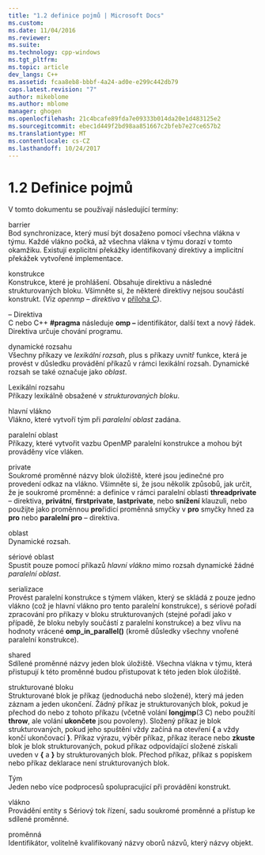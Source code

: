 ```yaml
---
title: "1.2 definice pojmů | Microsoft Docs"
ms.custom: 
ms.date: 11/04/2016
ms.reviewer: 
ms.suite: 
ms.technology: cpp-windows
ms.tgt_pltfrm: 
ms.topic: article
dev_langs: C++
ms.assetid: fcaa8eb8-bbbf-4a24-ad0e-e299c442db79
caps.latest.revision: "7"
author: mikeblome
ms.author: mblome
manager: ghogen
ms.openlocfilehash: 21c4bcafe89fda7e09333b014da20e1d483125e2
ms.sourcegitcommit: ebec1d449f2bd98aa851667c2bfeb7e27ce657b2
ms.translationtype: MT
ms.contentlocale: cs-CZ
ms.lasthandoff: 10/24/2017
---
```

# <a name="12-definition-of-terms"></a>1.2 Definice pojmů
V tomto dokumentu se používají následující termíny:  
  
 barrier  
 Bod synchronizace, který musí být dosaženo pomocí všechna vlákna v týmu.  Každé vlákno počká, až všechna vlákna v týmu dorazí v tomto okamžiku. Existují explicitní překážky identifikovaný direktivy a implicitní překážek vytvořené implementace.  
  
 konstrukce  
 Konstrukce, které je prohlášení. Obsahuje direktivu a následné strukturovaných bloku. Všimněte si, že některé direktivy nejsou součástí konstrukt. (Viz *openmp – direktiva* v [příloha C](../../parallel/openmp/c-openmp-c-and-cpp-grammar.md)).  
  
 – Direktiva  
 C nebo C++ **#pragma** následuje **omp –** identifikátor, další text a nový řádek. Direktiva určuje chování programu.  
  
 dynamické rozsahu  
 Všechny příkazy ve *lexikální rozsah*, plus s příkazy uvnitř funkce, která je provést v důsledku provádění příkazů v rámci lexikální rozsah. Dynamické rozsah se také označuje jako *oblast*.  
  
 Lexikální rozsahu  
 Příkazy lexikálně obsažené v *strukturovaných bloku*.  
  
 hlavní vlákno  
 Vlákno, které vytvoří tým při *paralelní oblast* zadána.  
  
 paralelní oblast  
 Příkazy, které vytvořit vazbu OpenMP paralelní konstrukce a mohou být prováděny více vláken.  
  
 private  
 Soukromé proměnné názvy blok úložiště, které jsou jedinečné pro provedení odkaz na vlákno. Všimněte si, že jsou několik způsobů, jak určit, že je soukromé proměnné: a definice v rámci paralelní oblasti **threadprivate** – direktiva, **privátní**, **firstprivate**, **lastprivate**, nebo **snížení** klauzuli, nebo použijte jako proměnnou **pro**řídicí proměnná smyčky v **pro** smyčky hned za **pro** nebo **paralelní pro** – direktiva.  
  
 oblast  
 Dynamické rozsah.  
  
 sériové oblast  
 Spustit pouze pomocí příkazů *hlavní vlákno* mimo rozsah dynamické žádné *paralelní oblast*.  
  
 serializace  
 Provést paralelní konstrukce s týmem vláken, který se skládá z pouze jedno vlákno (což je hlavní vlákno pro tento paralelní konstrukce), s sériové pořadí zpracování pro příkazy v bloku strukturovaných (stejné pořadí jako v případě, že bloku nebyly součástí z paralelní konstrukce) a bez vlivu na hodnoty vrácené **omp_in_parallel()** (kromě důsledky všechny vnořené paralelní konstrukce).  
  
 shared  
 Sdílené proměnné názvy jeden blok úložiště. Všechna vlákna v týmu, která přistupují k této proměnné budou přistupovat k této jeden blok úložiště.  
  
 strukturované bloku  
 Strukturované blok je příkaz (jednoduchá nebo složené), který má jeden záznam a jeden ukončení. Žádný příkaz je strukturovaných blok, pokud je přechod do nebo z tohoto příkazu (včetně volání **longjmp**(3 C) nebo použití **throw**, ale volání **ukončete** jsou povoleny). Složený příkaz je blok strukturovaných, pokud jeho spuštění vždy začíná na otevření **{** a vždy končí ukončovací **}**. Příkaz výrazu, výběr příkaz, příkaz iterace nebo **zkuste** blok je blok strukturovaných, pokud příkaz odpovídající složené získali uveden v **{** a **}** by strukturovaných blok. Přechod příkaz, příkaz s popiskem nebo příkaz deklarace není strukturovaných blok.  
  
 Tým  
 Jeden nebo více podprocesů spolupracující při provádění konstrukt.  
  
 vlákno  
 Provádění entity s Sériový tok řízení, sadu soukromé proměnné a přístup ke sdílené proměnné.  
  
 proměnná  
 Identifikátor, volitelně kvalifikovaný názvy oborů názvů, který názvy objekt.